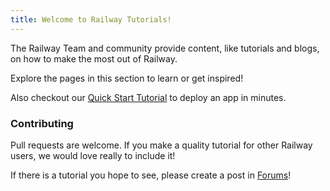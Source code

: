 ```yaml
---
title: Welcome to Railway Tutorials!
---
```


The Railway Team and community provide content, like tutorials and blogs, on how to make the most out of Railway.

Explore the pages in this section to learn or get inspired!  

Also checkout our [Quick Start Tutorial](/quick-start) to deploy an app in minutes.

### Contributing

Pull requests are welcome.  If you make a quality tutorial for other Railway users, we would love really to include it!

If there is a tutorial you hope to see, please create a post in <a href="https://community.railway.app/" target="_blank">Forums</a>!

